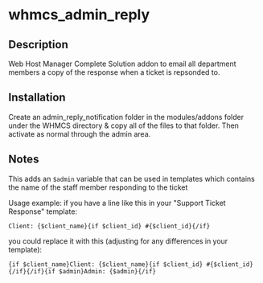 whmcs_admin_reply
=================
Description
-----------
Web Host Manager Complete Solution addon to email all department members a copy of the response when a ticket is repsonded to.

Installation
------------
Create an admin_reply_notification folder in the modules/addons folder under the WHMCS directory & copy all of the files to that folder.  Then activate as normal through the admin area.  

Notes
-----
This adds an `$admin` variable that can be used in templates which contains the name of the staff member responding to the ticket

Usage example:
if you have a line like this in your "Support Ticket Response" template:

`Client: {$client_name}{if $client_id} #{$client_id}{/if}`

you could replace it with this (adjusting for any differences in your template):

`{if $client_name}Client: {$client_name}{if $client_id} #{$client_id}{/if}{/if}{if $admin}Admin: {$admin}{/if}`
